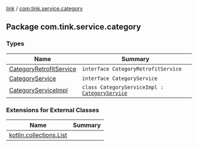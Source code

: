 [link](../index.md) / [com.tink.service.category](./index.md)

## Package com.tink.service.category

### Types

| Name | Summary |
|---|---|
| [CategoryRetrofitService](-category-retrofit-service.md) | `interface CategoryRetrofitService` |
| [CategoryService](-category-service/index.md) | `interface CategoryService` |
| [CategoryServiceImpl](-category-service-impl/index.md) | `class CategoryServiceImpl : `[`CategoryService`](-category-service/index.md) |

### Extensions for External Classes

| Name | Summary |
|---|---|
| [kotlin.collections.List](kotlin.collections.-list/index.md) |  |
